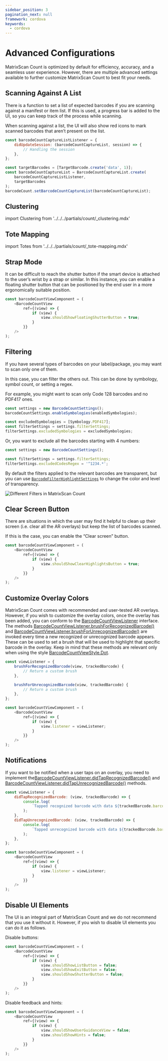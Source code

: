 ```yaml
---
sidebar_position: 3
pagination_next: null
framework: cordova
keywords:
  - cordova
---
```


# Advanced Configurations

MatrixScan Count is optimized by default for efficiency, accuracy, and a seamless user experience. However, there are multiple advanced settings available to further customize MatrixScan Count to best fit your needs.

## Scanning Against A List

There is a function to set a list of expected barcodes if you are scanning against a manifest or item list. If this is used, a progress bar is added to the UI, so you can keep track of the process while scanning.

When scanning against a list, the UI will also show red icons to mark scanned barcodes that aren’t present on the list.

```js
const barcodeCountCaptureListListener = {
	didUpdateSession: (barcodeCountCaptureList, session) => {
		// Handling the session
	},
};

const targetBarcodes = [TargetBarcode.create('data', 1)];
const barcodeCountCaptureList = BarcodeCountCaptureList.create(
	barcodeCountCaptureListListener,
	targetBarcodes
);
barcodeCount.setBarcodeCountCaptureList(barcodeCountCaptureList);
```

## Clustering

import Clustering from '../../../partials/count/_clustering.mdx'

<Clustering />

## Tote Mapping

import Totes from '../../../partials/count/_tote-mapping.mdx'

<Totes />

## Strap Mode

It can be difficult to reach the shutter button if the smart device is attached to the user’s wrist by a strap or similar. In this instance, you can enable a floating shutter button that can be positioned by the end user in a more ergonomically suitable position.

```js
const barcodeCountViewComponent = (
	<BarcodeCountView
		ref={(view) => {
			if (view) {
				view.shouldShowFloatingShutterButton = true;
			}
		}}
	/>
);
```

## Filtering

If you have several types of barcodes on your label/package, you may want to scan only one of them.

In this case, you can filter the others out. This can be done by symbology, symbol count, or setting a regex.

For example, you might want to scan only Code 128 barcodes and no PDF417 ones.

```js
const settings = new BarcodeCountSettings();
barcodeCountSettings.enableSymbologies(enabledSymbologies);

const excludedSymbologies = [Symbology.PDF417];
const filterSettings = settings.filterSettings;
filterSettings.excludedSymbologies = excludedSymbologies;
```

Or, you want to exclude all the barcodes starting with 4 numbers:

```js
const settings = new BarcodeCountSettings();

const filterSettings = settings.filterSettings;
filterSettings.excludedCodesRegex = '^1234.*';
```

By default the filters applied to the relevant barcodes are transparent, but you can use [`BarcodeFilterHighlightSettings`](https://docs.scandit.com/data-capture-sdk/cordova/barcode-capture/api/ui/barcode-filter-highlight-settings.html#barcode-filter-highlight-settings) to change the color and level of transparency.

![Different Filters in MatrixScan Count](/img/matrixscan-count/filtering_styles.png)

## Clear Screen Button

There are situations in which the user may find it helpful to clean up their screen (i.e. clear all the AR overlays) but keep the list of barcodes scanned.

If this is the case, you can enable the “Clear screen” button.

```js
const barcodeCountViewComponent = (
	<BarcodeCountView
		ref={(view) => {
			if (view) {
				view.shouldShowClearHighlightsButton = true;
			}
		}}
	/>
);
```

## Customize Overlay Colors

MatrixScan Count comes with recommended and user-tested AR overlays. However, if you wish to customize the overlay colors, once the overlay has been added, you can conform to the [BarcodeCountViewListener](https://docs.scandit.com/data-capture-sdk/cordova/barcode-capture/api/ui/barcode-count-view-listener.html#interface-scandit.datacapture.barcode.count.ui.IBarcodeCountViewListener) interface. The methods [BarcodeCountViewListener.brushForRecognizedBarcode()](https://docs.scandit.com/data-capture-sdk/cordova/barcode-capture/api/ui/barcode-count-view-listener.html#method-scandit.datacapture.barcode.count.ui.IBarcodeCountViewListener.BrushForRecognizedBarcode) and [BarcodeCountViewListener.brushForUnrecognizedBarcode()](https://docs.scandit.com/data-capture-sdk/cordova/barcode-capture/api/ui/barcode-count-view-listener.html#method-scandit.datacapture.barcode.count.ui.IBarcodeCountViewListener.BrushForUnrecognizedBarcode) are invoked every time a new recognized or unrecognized barcode appears. These can be used to set a brush that will be used to highlight that specific barcode in the overlay. Keep in mind that these methods are relevant only when using the style [BarcodeCountViewStyle.Dot](https://docs.scandit.com/data-capture-sdk/cordova/barcode-capture/api/ui/barcode-count-view.html#value-scandit.datacapture.barcode.count.ui.BarcodeCountViewStyle.Dot).

```js
const viewListener = {
	brushForRecognizedBarcode(view, trackedBarcode) {
		// Return a custom brush
	},

	brushForUnrecognizedBarcode(view, trackedBarcode) {
		// Return a custom brush
	},
};

const barcodeCountViewComponent = (
	<BarcodeCountView
		ref={(view) => {
			if (view) {
				view.listener = viewListener;
			}
		}}
	/>
);
```

## Notifications

If you want to be notified when a user taps on an overlay, you need to implement the[BarcodeCountViewListener.didTapRecognizedBarcode()](https://docs.scandit.com/data-capture-sdk/cordova/barcode-capture/api/ui/barcode-count-view-listener.html#method-scandit.datacapture.barcode.count.ui.IBarcodeCountViewListener.OnRecognizedBarcodeTapped) and [BarcodeCountViewListener.didTapUnrecognizedBarcode()](https://docs.scandit.com/data-capture-sdk/cordova/barcode-capture/api/ui/barcode-count-view-listener.html#method-scandit.datacapture.barcode.count.ui.IBarcodeCountViewListener.OnUnrecognizedBarcodeTapped) methods.

```js
const viewListener = {
	didTapRecognizedBarcode: (view, trackedBarcode) => {
		console.log(
			`Tapped recognized barcode with data ${trackedBarcode.barcode.data}`
		);
	},
	didTapUnrecognizedBarcode: (view, trackedBarcode) => {
		console.log(
			`Tapped unrecognized barcode with data ${trackedBarcode.barcode.data}`
		);
	},
};

const barcodeCountViewComponent = (
	<BarcodeCountView
		ref={(view) => {
			if (view) {
				view.listener = viewListener;
			}
		}}
	/>
);
```

## Disable UI Elements

The UI is an integral part of MatrixScan Count and we do not recommend that you use it without it.
However, if you wish to disable UI elements you can do it as follows.

Disable buttons:

```js
const barcodeCountViewComponent = (
	<BarcodeCountView
		ref={(view) => {
			if (view) {
				view.shouldShowListButton = false;
				view.shouldShowExitButton = false;
				view.shouldShowShutterButton = false;
			}
		}}
	/>
);
```

Disable feedback and hints:

```js
const barcodeCountViewComponent = (
	<BarcodeCountView
		ref={(view) => {
			if (view) {
				view.shouldShowUserGuidanceView = false;
				view.shouldShowHints = false;
			}
		}}
	/>
);
```
